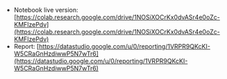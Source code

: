 - Notebook live version: [https://colab.research.google.com/drive/1NOSiXOCrKx0dvASr4e0oZc-KMFlzePdv](https://colab.research.google.com/drive/1NOSiXOCrKx0dvASr4e0oZc-KMFlzePdv)
- Report: [https://datastudio.google.com/u/0/reporting/1VRPR9QKcKI-W5CRaGnHzdiwwP5N7wTr6](https://datastudio.google.com/u/0/reporting/1VRPR9QKcKI-W5CRaGnHzdiwwP5N7wTr6)
